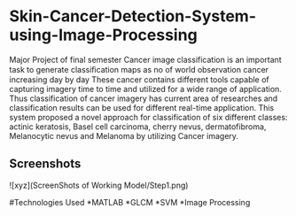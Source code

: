 # Skin-Cancer-Detection-System-using-Image-Processing
Major Project of final semester
Cancer image classification is an important task to generate classiﬁcation maps as no of world observation cancer increasing day by day 
These cancer contains different tools capable of capturing imagery time to time and utilized for a wide range of application. 
Thus classification of cancer imagery has current area of researches and classification results can be used for different real-time application.
This system proposed a novel approach for classification of six different classes:
actinic keratosis, Basel cell carcinoma, cherry nevus, dermatofibroma, Melanocytic nevus and Melanoma by utilizing Cancer imagery. 

 ## Screenshots
 ![xyz](ScreenShots of Working Model/Step1.png)

#Technologies Used
*MATLAB
*GLCM
*SVM
*Image Processing

